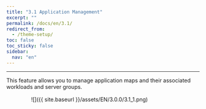 ```yaml
---
title: "3.1 Application Management"
excerpt: ""
permalink: /docs/en/3.1/
redirect_from:
  - /theme-setup/
toc: false
toc_sticky: false
sidebar:
  nav: "en"
---
```



---

This feature allows you to manage application maps and their associated workloads and server groups.

ㅤㅤㅤㅤㅤ![]({{ site.baseurl }}/assets/EN/3.0.0/3.1_1.png)
